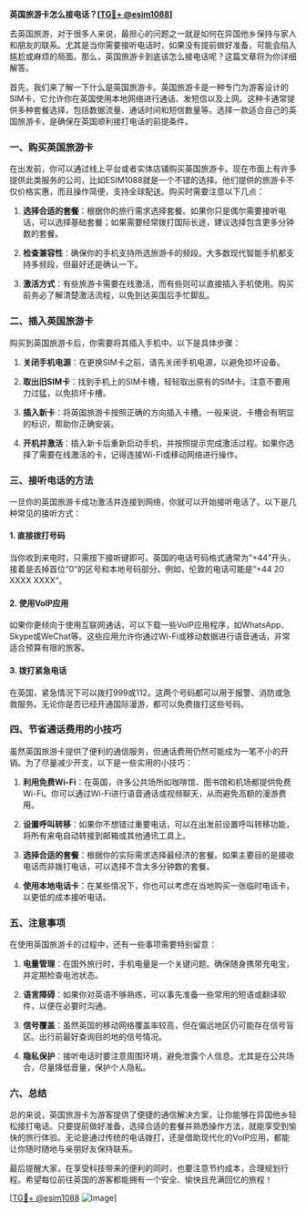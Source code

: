 **英国旅游卡怎么接电话？[[TG💪+ @esim1088](https://t.me/s/esim1088)]**

去英国旅游，对于很多人来说，最担心的问题之一就是如何在异国他乡保持与家人和朋友的联系。尤其是当你需要接听电话时，如果没有提前做好准备，可能会陷入尴尬或麻烦的局面。那么，英国旅游卡到底该怎么接电话呢？这篇文章将为你详细解答。

首先，我们来了解一下什么是英国旅游卡。英国旅游卡是一种专门为游客设计的SIM卡，它允许你在英国使用本地网络进行通话、发短信以及上网。这种卡通常提供多种套餐选择，包括数据流量、通话时间和短信数量等。选择一款适合自己的英国旅游卡，是确保在英国顺利接打电话的前提条件。

### 一、购买英国旅游卡

在出发前，你可以通过线上平台或者实体店铺购买英国旅游卡。现在市面上有许多提供此类服务的公司，比如ESIM1088就是一个不错的选择。他们提供的旅游卡不仅价格实惠，而且操作简便，支持全球配送。购买时需要注意以下几点：

1. **选择合适的套餐**：根据你的旅行需求选择套餐。如果你只是偶尔需要接听电话，可以选择基础套餐；如果需要经常拨打国际长途，建议选择包含更多分钟数的套餐。
   
2. **检查兼容性**：确保你的手机支持所选旅游卡的频段。大多数现代智能手机都支持多频段，但最好还是确认一下。

3. **激活方式**：有些旅游卡需要在线激活，而有些则可以直接插入手机使用。购买前务必了解清楚激活流程，以免到达英国后手忙脚乱。

### 二、插入英国旅游卡

购买到英国旅游卡后，你需要将其插入手机中。以下是具体步骤：

1. **关闭手机电源**：在更换SIM卡之前，请先关闭手机电源，以避免损坏设备。

2. **取出旧SIM卡**：找到手机上的SIM卡槽，轻轻取出原有的SIM卡。注意不要用力过猛，以免损坏卡槽。

3. **插入新卡**：将英国旅游卡按照正确的方向插入卡槽。一般来说，卡槽会有明显的标识，帮助你正确安装。

4. **开机并激活**：插入新卡后重新启动手机，并按照提示完成激活过程。如果你选择了需要在线激活的卡，记得连接Wi-Fi或移动网络进行操作。

### 三、接听电话的方法

一旦你的英国旅游卡成功激活并连接到网络，你就可以开始接听电话了。以下是几种常见的接听方式：

#### 1. **直接拨打号码**

当你收到来电时，只需按下接听键即可。英国的电话号码格式通常为“+44”开头，接着是去掉首位“0”的区号和本地号码部分。例如，伦敦的电话可能是“+44 20 XXXX XXXX”。

#### 2. **使用VoIP应用**

如果你更倾向于使用互联网通话，可以下载一些VoIP应用程序，如WhatsApp、Skype或WeChat等。这些应用允许你通过Wi-Fi或移动数据进行语音通话，非常适合预算有限的旅客。

#### 3. **拨打紧急电话**

在英国，紧急情况下可以拨打999或112。这两个号码都可以用于报警、消防或急救服务。无论你是否已经开通国际漫游，都可以免费拨打这些号码。

### 四、节省通话费用的小技巧

虽然英国旅游卡提供了便利的通信服务，但通话费用仍然可能成为一笔不小的开销。为了尽量减少开支，以下是一些实用的小技巧：

1. **利用免费Wi-Fi**：在英国，许多公共场所如咖啡馆、图书馆和机场都提供免费Wi-Fi。你可以通过Wi-Fi进行语音通话或视频聊天，从而避免高额的漫游费用。

2. **设置呼叫转移**：如果你不想错过重要电话，可以在出发前设置呼叫转移功能，将所有来电自动转接到邮箱或其他通讯工具上。

3. **选择合适的套餐**：根据你的实际需求选择最经济的套餐。如果主要目的是接收电话而非拨打电话，可以选择不含太多分钟数的套餐。

4. **使用本地电话卡**：在某些情况下，你也可以考虑在当地购买一张临时电话卡，以更低的成本接听电话。

### 五、注意事项

在使用英国旅游卡的过程中，还有一些事项需要特别留意：

1. **电量管理**：在国外旅行时，手机电量是一个关键问题。确保随身携带充电宝，并定期检查电池状态。

2. **语言障碍**：如果你对英语不够熟练，可以事先准备一些常用的短语或翻译软件，以便在必要时沟通。

3. **信号覆盖**：虽然英国的移动网络覆盖率较高，但在偏远地区仍可能存在信号盲区。出行前最好查询目的地的信号情况。

4. **隐私保护**：接听电话时要注意周围环境，避免泄露个人信息。尤其是在公共场合，尽量降低音量，保护个人隐私。

### 六、总结

总的来说，英国旅游卡为游客提供了便捷的通信解决方案，让你能够在异国他乡轻松接打电话。只要提前做好准备，选择合适的套餐并熟悉操作方法，就能享受到愉快的旅行体验。无论是通过传统的电话拨打，还是借助现代化的VoIP应用，都能让你随时随地与亲朋好友保持联系。

最后提醒大家，在享受科技带来的便利的同时，也要注意节约成本，合理规划行程。希望每位前往英国的游客都能拥有一个安全、愉快且充满回忆的旅程！

[[TG💪+ @esim1088](https://t.me/s/esim1088) ![Image](https://i.postimg.cc/4NQfJmqS/Snipaste-2025-05-13-00-14-12.png)]